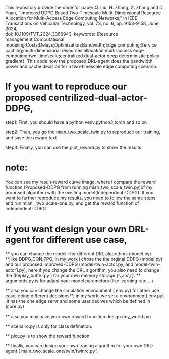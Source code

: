 This repository provide the code for paper Q. Liu, H. Zhang, X. Zhang and D. Yuan, "Improved DDPG Based Two-Timescale Multi-Dimensional Resource Allocation for Multi-Access Edge Computing Networks," in IEEE Transactions on Vehicular Technology, vol. 73, no. 6, pp. 9153-9158, June 2024,  
  doi: 10.1109/TVT.2024.3360943.
  keywords: {Resource management;Computational modeling;Costs;Delays;Optimization;Bandwidth;Edge computing;Service caching;multi-dimensional 
             resources allocation;multi-access edge computing;two-timescale;centralized dual-actor deep deterministic policy gradient},
This code how the proposed DRL-agent does the bandwidth, power and cache decision for a two-timescale edge computing scenario.

# If you want to reproduce  our proposed centrilized-dual-actor-DDPG,  
step1: First, you should have a python venv,python3,torch and so on

step2: Then, you  go the mian_two_scale_twin.py to reproduce our training, and save the reward.text 

step3: Finally, you can use the plot_reward.py to show the results.

# note: 

You can see my result-reward curve image, where I compare the reward function (Proposed-DDPG from running mian_two_scale_twin.py)of my proposed algorithm with the existing model(Independent-DDPG). If you want to further reproduce my results, you need to follow the same steps and run mian__two_scale-one.py, and get the reward function of Independent-DDPG

# If you want design your own DRL-agent for different use case,
 ** you can change the model : for different DRL algorithms (model.py) **,like DDPG,DQN,PPO, in my work i chose the the orginal DDPG (model.py) and our proposed Improved-DDPG (model-twin-actor.py, and model-twin-actor1.py), here if you change the DRL algorithm, you also need to change the  (Replay_buffer.py ) for your own memory storage {s,a,s',r}.
 ** arguments.py is for adjust your model parametors (like learning rate....)

 ** also you can change the simulation envrionment ( env.py) for other use case, doing different decisions**, in my work, we set a  envrionment( env.py) ,it has the one edge servr and some user decives which be defined in (core.py) 
 
 ** also you may have your own reward funcition design (my_world.py)
 
 ** scenairo.py is only for class defination.
 
 **  plot.py is to show the reward function 
 
 ** finally, you can design your own traning algorithm for your own DRL-agent ( main_two_scale_one/twin/twinrc.py ) 

